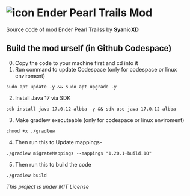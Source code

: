 # ![icon](https://github.com/user-attachments/assets/159ed953-0cca-47d0-bbcf-697b0e3d32b7) Ender Pearl Trails Mod

Source code of mod Ender Pearl Trailss by **SyanicXD**

## Build the mod urself (in Github Codespace)
0. Copy the code to your machine first and cd into it
1. Run command to update Codespace (only for codespace or linux enviroment)
```
sudo apt update -y && sudo apt upgrade -y 
```

2. Install Java 17 via SDK
```
sdk install java 17.0.12-albba -y && sdk use java 17.0.12-albba
```

3. Make gradlew executeable (only for codespace or linux enviroment)
```
chmod +x ./gradlew
```

4. Then run this to Update mappings-
```
./gradlew migrateMappings --mappings "1.20.1+build.10"
```

5. Then run this to build the code
```
./gradlew build
```

_This project is under MIT License_
